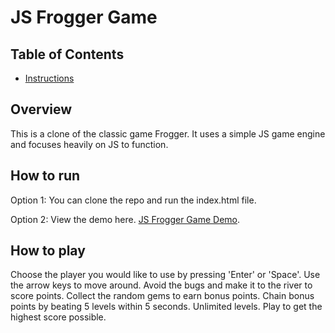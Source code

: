 # JS Frogger Game
## Table of Contents

* [Instructions](#Overview)

## Overview
This is a clone of the classic game Frogger. It uses a simple JS game engine and focuses heavily on JS to function. 

## How to run
Option 1: You can clone the repo and run the index.html file.

Option 2: View the demo here. [JS Frogger Game Demo](https://www.themattperkins.com/JS-Frogger-Game/).

## How to play
Choose the player you would like to use by pressing 'Enter' or 'Space'. Use the arrow keys to move around. Avoid the bugs and make it to the river to score points. Collect the random gems to earn bonus points. Chain bonus points by beating 5 levels within 5 seconds. Unlimited levels. Play to get the highest score possible.
